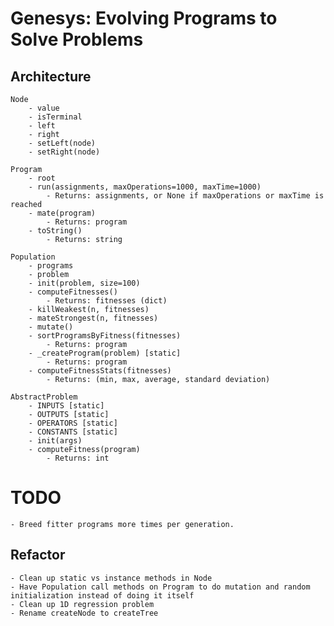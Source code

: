 # Genesys: Evolving Programs to Solve Problems

## Architecture

	Node
		- value
		- isTerminal
		- left
		- right
		- setLeft(node)
		- setRight(node)

	Program
		- root
		- run(assignments, maxOperations=1000, maxTime=1000)
			- Returns: assignments, or None if maxOperations or maxTime is reached
		- mate(program)
			- Returns: program
		- toString()
			- Returns: string

	Population
		- programs
		- problem
		- init(problem, size=100)
		- computeFitnesses()
			- Returns: fitnesses (dict)
		- killWeakest(n, fitnesses)
		- mateStrongest(n, fitnesses)
		- mutate()
		- sortProgramsByFitness(fitnesses)
			- Returns: program
		- _createProgram(problem) [static]
			- Returns: program
		- computeFitnessStats(fitnesses)
			- Returns: (min, max, average, standard deviation)

	AbstractProblem
		- INPUTS [static]
		- OUTPUTS [static]
		- OPERATORS [static]
		- CONSTANTS [static]
		- init(args)
		- computeFitness(program)
			- Returns: int

# TODO
	- Breed fitter programs more times per generation.

## Refactor
    - Clean up static vs instance methods in Node
    - Have Population call methods on Program to do mutation and random
    initialization instead of doing it itself
    - Clean up 1D regression problem
    - Rename createNode to createTree
